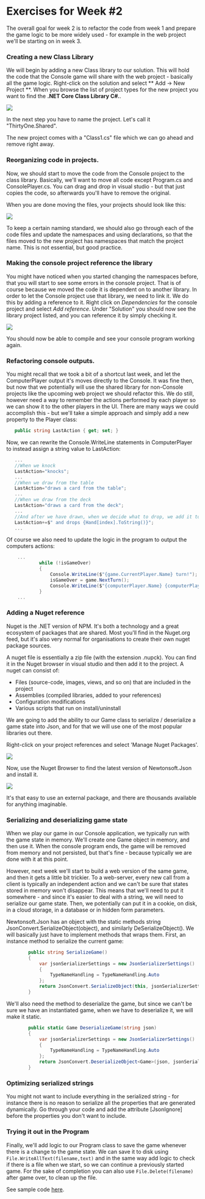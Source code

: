 # Exercises for Week #2

The overall goal for week 2 is to refactor the code from week 1 and prepare the game logic to be more widely used - for example in the web project we'll be starting on in week 3.


### Creating a new Class Library
We will begin by adding a new Class library to our solution. This will hold the code that the Console game will share with the web project - basically all the game logic.
Right-click on the solution and select ** Add -> New Project **.
When you browse the list of project types for the new project you want to find the **.NET Core Class Library C#.**.

![](ClassLibraryProject.png)

In the next step you have to name the project. Let's call it "ThirtyOne.Shared".

The new project comes with a "Class1.cs" file which we can go ahead and remove right away.



### Reorganizing code in projects.
Now, we should start to move the code from the Console project to the class library.
Basically, we'll want to move all code except Program.cs and ConsolePlayer.cs.
You can drag and drop in visual studio - but that just copies the code, so afterwards you'll have to remove the original.

When you are done moving the files, your projects should look like this:

![](ProjectsRemodelled.png)

To keep a certain naming standard, we should also go through each of the code files and update the namespaces and using declarations, so that the files moved to the new project has namespaces that match the project name. This is not essential, but good practice.


### Making the console project reference the library

You might have noticed when you started changing the namespaces before, that you will start to see some errors in the console project. That is of course because we moved the code it is dependent on to another library. In order to let the Console project use that library, we need to link it. We do this by adding a reference to it. Right click on *Dependencies* for the console project and select *Add reference*. Under "Solution" you should now see the library project listed, and you can reference it by simply checking it.

![](AddReference.png)

You should now be able to compile and see your console program working again.


### Refactoring console outputs.

You might recall that we took a bit of a shortcut last week, and let the ComputerPlayer output it's moves directly to the Console. 
It was fine then, but now that we potentially will use the shared library for non-Console projects like the upcoming web project we should refactor this.
We do still, however need a way to remember the actions performed by each player so we can show it to the other players in the UI.
There are many ways we could accomplish this - but we'll take a simple approach and simply add a new property to the Player class:
```csharp
   public string LastAction { get; set; }
```

Now, we can rewrite the Console.WriteLine statements in ComputerPlayer to instead assign a string value to LastAction:
```csharp
   ...
   //When we knock
   LastAction="knocks";
   ...
   //When we draw from the table
   LastAction="draws a card from the table";
   ...
   //When we draw from the deck
   LastAction="draws a card from the deck";
   ...
   //And after we have drawn, when we decide what to drop, we add it to the LastAction
   LastAction+=$" and drops {Hand[index].ToString()}";
   ...

```
Of course we also need to update the logic in the program to output the computers actions:
```csharp
    ...
            while (!isGameOver)
            {
                Console.WriteLine($"{game.CurrentPlayer.Name} turn!");
                isGameOver = game.NextTurn();
                Console.WriteLine($"{computerPlayer.Name} {computerPlayer.LastAction}");
            }
    ...
```

### Adding a Nuget reference

Nuget is the .NET version of NPM. It's both a technology and a great ecosystem of packages that are shared.
Most you'll find in the Nuget.org feed, but it's also very normal for organisations to create their own nuget package sources.

A nuget file is essentially a zip file (with the extension .nupck). You can find it in the Nuget browser in visual studio and then add it to the project.
A nuget can consist of:
* Files (source-code, images, views, and so on) that are included in the project
* Assemblies (compiled libraries, added to your references)
* Configuration modifications
* Various scripts that run on install/uninstall

We are going to add the ability to our Game class to serialize / deserialize a game state into Json, and for that we will use one of the most popular libraries out there.

Right-click on your project references and select 'Manage Nuget Packages'.

![](ManageNuget.png)

Now, use the Nuget Browser to find the latest version of Newtonsoft.Json and install it.

![](NugetBrowser.png)

It's that easy to use an external package, and there are thousands available for anything imaginable.


### Serializing and deserializing game state

When we play our game in our Console application, we typically run with the game state in memory. We'll create one Game object in memory, and then use it.
When the console program ends, the game will be removed from memory and not persisted, but that's fine - because typically we are done with it at this point.

However, next week we'll start to build a web version of the same game, and then it gets a little bit trickier.
To a web-server, every new call from a client is typically an independent action and we can't be sure that states stored in memory won't disappear.
This means that we'll need to put it somewhere - and since it's easier to deal with a string, we will need to serialize our game state.
Then, we potentially can put it in a cookie, on disk, in a cloud storage, in a database or in hidden form parameters.

Newtonsoft.Json has an object with the static methods string JsonConvert.SerializeObject(object), and similarly DeSerializeObject().
We will basically just have to implement methods that wraps them.
First, an instance method to serialize the current game:

```csharp
        public string SerializeGame()
        {
            var jsonSerializerSettings = new JsonSerializerSettings()
            {
                TypeNameHandling = TypeNameHandling.Auto
            };
            return JsonConvert.SerializeObject(this, jsonSerializerSettings);
        }
```
We'll also need the method to deserialize the game, but since we can't be sure we have an instantiated game, when we have to deserialize it, we will make it static.

```csharp
        public static Game DeserializeGame(string json)
        {
            var jsonSerializerSettings = new JsonSerializerSettings()
            {
                TypeNameHandling = TypeNameHandling.Auto
            };
            return JsonConvert.DeserializeObject<Game>(json, jsonSerializerSettings);
        }
```

### Optimizing serialized strings

You might not want to include everything in the serialized string - for instance there is no reason to serialize all the properties that are generated dynamically. Go through your code and add the attribute [JsonIgnore] before the properties you don't want to include.


### Trying it out in the Program

Finally, we'll add logic to our Program class to save the game whenever there is a change to the game state. 
We can save it to disk using ```File.WriteAllText(filename,text)``` and in the same way add logic to check if there is a file when we start, so we can continue a previously started game.
For the sake of completion you can also use ```File.Delete(filename)``` after game over, to clean up the file.


See sample code [here](Solution/ThirtyOne/ThirtyOne/Program.cs).






